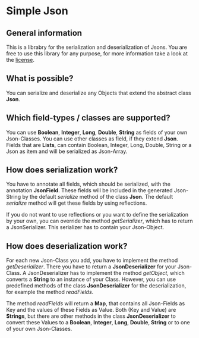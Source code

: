 # Simple Json
## General information
This is a librabry for the serialization and deserialization of Jsons. You are free to use this library for any purpose, for more information take a look at the [license](https://github.com/LeunoSam/SimpleJson/blob/main/LICENSE).

## What is possible?
You can serialize and deserialize any Objects that extend the abstract class **Json**.

## Which field-types / classes are supported?
You can use **Boolean**, **Integer**, **Long**, **Double**, **String** as fields of your own Json-Classes. You can use other classes as field, if they extend **Json**. Fields that are **Lists**, can contain Boolean, Integer, Long, Double, String or a Json as item and will be serialized as Json-Array.

## How does serialization work?
You have to annotate all fields, which should be serialized, with the annotation **JsonField**. These fields will be included in the generated Json-String by the default _serialize_ method of the class **Json**. The default _serialize_ method will get these fields by using reflections.

If you do not want to use reflections or you want to define the serialization by your own, you can override the method _getSerializer_, which has to return a JsonSerializer. This serializer has to contain your Json-Object.

## How does deserialization work?
For each new Json-Class you add, you have to implement the method _getDeserializer_. There you have to return a **JsonDeserializer** for your Json-Class. A JsonDeserializer has to implement the method _getObject_, which converts a **String** to an instance of your Class. However, you can use predefined methods of the class **JsonDeserializer** for the deserialization, for example the method _readFields_.

The method _readFields_ will return a **Map**, that contains all Json-Fields as Key and the values of these Fields as Value. Both (Key and Value) are **Strings**, but there are other methods in the class **JsonDeserializer** to convert these Values to a **Boolean**, **Integer**, **Long**, **Double**, **String** or to one of your own Json-Classes.
